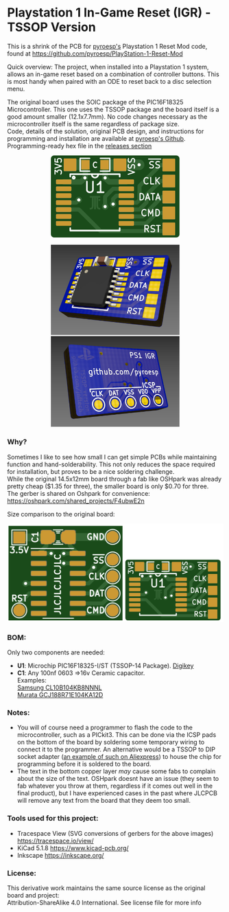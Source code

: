 # Playstation 1 In-Game Reset (IGR) - TSSOP Version

This is a shrink of the PCB for [pyroesp's](https://github.com/pyroesp) Playstation 1 Reset Mod code, found at https://github.com/pyroesp/PlayStation-1-Reset-Mod

Quick overview: The project, when installed into a Playstation 1 system, allows an in-game reset based on a combination of controller buttons. This is most handy when paired with an ODE to reset back to a disc selection menu.

The original board uses the SOIC package of the PIC16F18325 Microcontroller. This one uses the TSSOP package and the board itself is a good amount smaller (12.1x7.7mm). No code changes necessary as the microcontroller itself is the same regardless of package size.  
Code, details of the solution, original PCB design, and instructions for programming and installation are available at [pyroesp's Github](https://github.com/pyroesp). Programming-ready hex file in the [releases section](https://github.com/pyroesp/PlayStation-1-Reset-Mod/releases)


<p align="center">
  <img width="300" src="Images/PS1-IGR TSSOP Version (20210109) svg top.png">
</p>

<p align="center">
  <img width="300" src="Images/PS1-IGR TSSOP Version Top.jpg"> <img width="300" src="Images/PS1-IGR TSSOP Version Bottom.jpg">
</p>

### Why?

Sometimes I like to see how small I can get simple PCBs while maintaining function and hand-solderability. This not only reduces the space required for installation, but proves to be a nice soldering challenge.  
While the original 14.5x12mm board through a fab like OSHpark was already pretty cheap ($1.35 for three), the smaller board is only $0.70 for three.  
The gerber is shared on Oshpark for convenience: https://oshpark.com/shared_projects/F4ubwE2n

Size comparison to the original board:

<p align="center">
  <img width="640" src="Images/PS1-IGR TSSOP Size comparison.png">
</p>

### BOM:

Only two components are needed:
- **U1**: Microchip PIC16F18325-I/ST (TSSOP-14 Package). [Digikey](https://www.digikey.com/en/products/detail/microchip-technology/PIC16F18325-I-ST/5323626)
- **C1**: Any 100nf 0603 =>16v Ceramic capacitor.<br />
    Examples:<br />
        [Samsung CL10B104KB8NNNL](https://www.digikey.com/en/products/detail/samsung-electro-mechanics/CL10B104KB8NNNL/3894274)<br />
        [Murata GCJ188R71E104KA12D](https://www.digikey.com/en/products/detail/murata-electronics/GCJ188R71E104KA12D/7363221)

### Notes:

- You will of course need a programmer to flash the code to the microcontroller, such as a PICkit3. This can be done via the ICSP pads on the bottom of the board by soldering some temporary wiring to connect it to the programmer. An alternative would be a TSSOP to DIP socket adapter ([an example of such on Aliexpress](https://www.aliexpress.com/item/32868905130.html)) to house the chip for programming before it is soldered to the board.
- The text in the bottom copper layer *may* cause some fabs to complain about the size of the text. OSHpark doesnt have an issue (they seem to fab whatever you throw at them, regardless if it comes out well in the final product), but I have experienced cases in the past where JLCPCB will remove any text from the board that they deem too small.

### Tools used for this project:
- Tracespace View (SVG conversions of gerbers for the above images) https://tracespace.io/view/
- KiCad 5.1.8 https://www.kicad-pcb.org/
- Inkscape https://inkscape.org/

### License:
This derivative work maintains the same source license as the original board and project:  
Attribution-ShareAlike 4.0 International. See license file for more info
